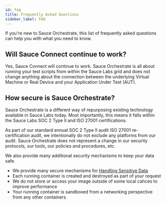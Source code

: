 ```yaml
---
id: faq
title: Frequently Asked Questions
sidebar_label: FAQ
---
```


If you're new to Sauce Orchestrate, this list of frequently asked questions can help you with what you need to know.

## Will Sauce Connect continue to work?

Yes, Sauce Connect will continue to work. Sauce Orchestrate is all about running your test scripts from within the Sauce Labs grid and does not change anything about the connection between the underlying Virtual Machine or Real Device and your Application Under Test (AUT).

## How secure is Sauce Orchestrate?

Sauce Orchestrate is a different way of repurposing existing technology available in Sauce Labs today. Most importantly, this means it falls within the Sauce Labs SOC 2 Type II and ISO 27001 certifications.

As part of our standard annual SOC 2 Type II audit ISO 27001 re-certification audit, we intentionally do not exclude any platforms from our audit. Sauce Orchestrate does not represent a change in our security protocols, our tools, our policies and procedures, etc.

We also provide many additional security mechanisms to keep your data safe.

- We provide many secure mechanisms for [Handling Sensitive Data](./best-practices#sensitive-data)
- Each running container is created and destroyed as part of your request
- We do not store or access your image outside of some local cahces to improve performance
- Your running container is sandboxed from a networking perspective from any other containers
